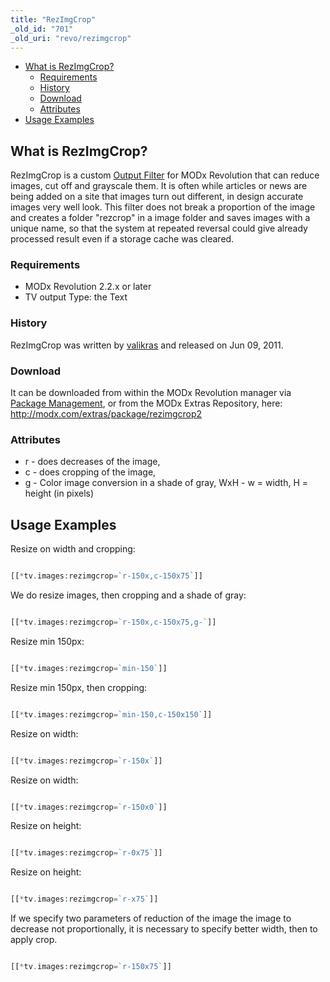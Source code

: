 ```yaml
---
title: "RezImgCrop"
_old_id: "701"
_old_uri: "revo/rezimgcrop"
---
```


- [What is RezImgCrop?](#RezImgCrop-WhatisRezImgCrop%3F)
  - [Requirements](#RezImgCrop-Requirements)
  - [History](#RezImgCrop-History)
  - [Download](#RezImgCrop-Download)
  - [Attributes](#RezImgCrop-Attributes)
- [Usage Examples](#RezImgCrop-UsageExamples)
 


## What is RezImgCrop?

 RezImgCrop is a custom [Output Filter](making-sites-with-modx/customizing-content/input-and-output-filters-(output-modifiers) "Input and Output Filters (Output Modifiers)") for MODx Revolution that can reduce images, cut off and grayscale them. 
 It is often while articles or news are being added on a site that images turn out different, in design accurate images very well look. This filter does not break a proportion of the image and creates a folder "rezcrop" in a image folder and saves images with a unique name, so that the system at repeated reversal could give already processed result even if a storage cache was cleared.

### Requirements

- MODx Revolution 2.2.x or later
- TV output Type: the Text

### History

 RezImgCrop was written by [valikras](http://modx.com/extras/author/valikras) and released on Jun 09, 2011.

### Download

 It can be downloaded from within the MODx Revolution manager via [Package Management](developing-in-modx/advanced-development/package-management "Package Management"), or from the MODx Extras Repository, here: <http://modx.com/extras/package/rezimgcrop2>

### Attributes

- r - does decreases of the image,
- c - does cropping of the image,
- g - Color image conversion in a shade of gray, 
   WxH - w = width, H = height (in pixels)

## Usage Examples

 Resize on width and cropping:

 ``` php 

[[*tv.images:rezimgcrop=`r-150x,c-150x75`]]

```

 We do resize images, then cropping and a shade of gray:

 ``` php 

[[*tv.images:rezimgcrop=`r-150x,c-150x75,g-`]]

```

 Resize min 150px:

 ``` php 

[[*tv.images:rezimgcrop=`min-150`]]

```

 Resize min 150px, then cropping:

 ``` php 

[[*tv.images:rezimgcrop=`min-150,c-150x150`]]

```

 Resize on width:

 ``` php 

[[*tv.images:rezimgcrop=`r-150x`]]

```

 Resize on width:

 ``` php 

[[*tv.images:rezimgcrop=`r-150x0`]]

```

 Resize on height:

 ``` php 

[[*tv.images:rezimgcrop=`r-0x75`]]

```

 Resize on height:

 ``` php 

[[*tv.images:rezimgcrop=`r-x75`]]

```

 If we specify two parameters of reduction of the image the image to decrease not proportionally, it is necessary to specify better width, then to apply crop.

 ``` php 

[[*tv.images:rezimgcrop=`r-150x75`]]

```